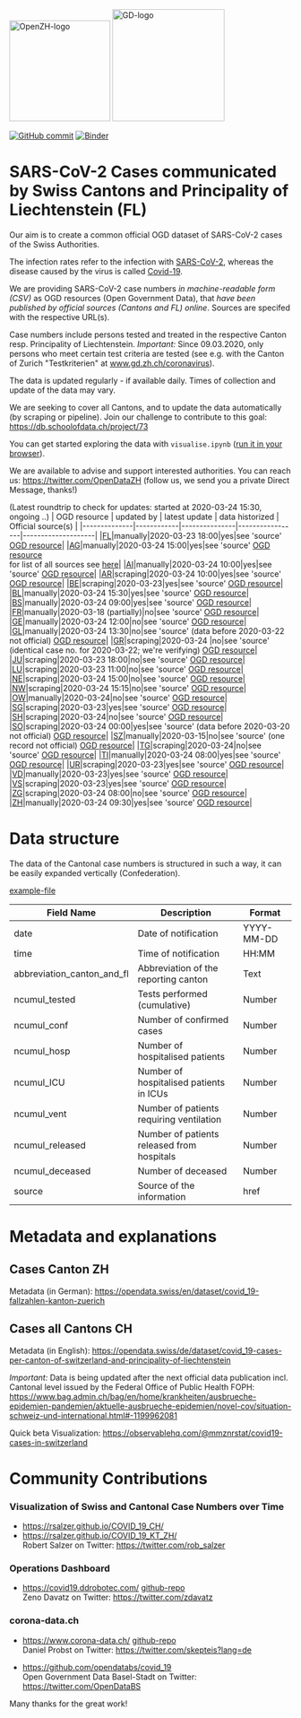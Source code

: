 <img src="https://github.com/openZH/covid_19/blob/master/statistisches_amt_kt_zh.png" alt="OpenZH-logo" width="180"/>
<img src="https://github.com/openZH/covid_19/blob/master/gd.png" alt="GD-logo" width="200"/>

[![GitHub commit](https://img.shields.io/github/last-commit/openZH/covid_19)](https://github.com/openZH/covid_19/commits/master)
[![Binder](https://mybinder.org/badge_logo.svg)](https://mybinder.org/v2/gh/openZH/covid_19/master?filepath=visualise.ipynb)

# SARS-CoV-2 Cases communicated by Swiss Cantons and Principality of Liechtenstein (FL)

Our aim is to create a common official OGD dataset of SARS-CoV-2 cases of the Swiss Authorities.

The infection rates refer to the infection with
[SARS-CoV-2](https://en.wikipedia.org/wiki/Severe_acute_respiratory_syndrome_coronavirus_2),
whereas the disease caused by the virus is called [Covid-19](https://en.wikipedia.org/wiki/Coronavirus_disease_2019).

We are providing SARS-CoV-2 case numbers *in machine-readable form (CSV)* as OGD resources (Open Government Data), that *have been published  by official sources (Cantons and FL) online*. Sources are specifed with the respective URL(s).

Case numbers include persons tested and treated in the respective Canton resp. Principality of Liechtenstein. *Important:* Since 09.03.2020, only persons who meet certain test criteria are tested (see e.g. with the Canton of Zurich "Testkriterien" at www.gd.zh.ch/coronavirus).

The data is updated regularly - if available daily. Times of collection and update of the data may vary.

We are seeking to cover all Cantons, and to update the data automatically (by scraping or pipeline). Join our challenge to contribute to this goal: https://db.schoolofdata.ch/project/73

You can get started exploring the data with `visualise.ipynb` ([run it in your browser](https://mybinder.org/v2/gh/openZH/covid_19/master?filepath=visualise.ipynb)).

We are available to advise and support interested authorities. You can reach us: https://twitter.com/OpenDataZH (follow us, we send you a private Direct Message, thanks!)

(Latest roundtrip to check for updates: started at 2020-03-24 15:30, ongoing ..)
| OGD resource | updated by | latest update | data historized | Official source(s) |
|--------------|------------|---------------|-----------------|--------------------|
|[FL](https://github.com/openZH/covid_19/blob/master/fallzahlen_kanton_total_csv/COVID19_Fallzahlen_FL_total.csv)|manually|2020-03-23 18:00|yes|see 'source' [OGD resource](https://github.com/openZH/covid_19/blob/master/fallzahlen_kanton_total_csv/COVID19_Fallzahlen_FL_total.csv)|
|[AG](https://github.com/openZH/covid_19/blob/master/fallzahlen_kanton_total_csv/COVID19_Fallzahlen_Kanton_AG_total.csv)|manually|2020-03-24 15:00|yes|see 'source' [OGD resource](https://github.com/openZH/covid_19/blob/master/fallzahlen_kanton_total_csv/COVID19_Fallzahlen_Kanton_AG_total.csv) <br>for list of all sources see [here](https://www.ag.ch/de/themen_1/coronavirus_2/lagebulletins/lagebulletins_1.jsp)|
|[AI](https://github.com/openZH/covid_19/blob/master/fallzahlen_kanton_total_csv/COVID19_Fallzahlen_Kanton_AI_total.csv)|manually|2020-03-24 	10:00|yes|see 'source' [OGD resource](https://github.com/openZH/covid_19/blob/master/fallzahlen_kanton_total_csv/COVID19_Fallzahlen_Kanton_AI_total.csv)|
|[AR](https://github.com/openZH/covid_19/blob/master/fallzahlen_kanton_total_csv/COVID19_Fallzahlen_Kanton_AR_total.csv)|scraping|2020-03-24 10:00|yes|see 'source' [OGD resource](https://github.com/openZH/covid_19/blob/master/fallzahlen_kanton_total_csv/COVID19_Fallzahlen_Kanton_AR_total.csv)|
|[BE](https://github.com/openZH/covid_19/blob/master/fallzahlen_kanton_total_csv/COVID19_Fallzahlen_Kanton_BE_total.csv)|scraping|2020-03-23|yes|see 'source' [OGD resource](https://github.com/openZH/covid_19/blob/master/fallzahlen_kanton_total_csv/COVID19_Fallzahlen_Kanton_BE_total.csv)|
|[BL](https://github.com/openZH/covid_19/blob/master/fallzahlen_kanton_total_csv/COVID19_Fallzahlen_Kanton_BL_total.csv)|manually|2020-03-24 15:30|yes|see 'source' [OGD resource](https://github.com/openZH/covid_19/blob/master/fallzahlen_kanton_total_csv/COVID19_Fallzahlen_Kanton_BL_total.csv)|
|[BS](https://github.com/openZH/covid_19/blob/master/fallzahlen_kanton_total_csv/COVID19_Fallzahlen_Kanton_BS_total.csv)|manually|2020-03-24 09:00|yes|see 'source' [OGD resource](https://github.com/openZH/covid_19/blob/master/fallzahlen_kanton_total_csv/COVID19_Fallzahlen_Kanton_BS_total.csv)|
|[FR](https://github.com/openZH/covid_19/blob/master/fallzahlen_kanton_total_csv/COVID19_Fallzahlen_Kanton_FR_total.csv)|manually|2020-03-18 (partially)|no|see 'source' [OGD resource](https://github.com/openZH/covid_19/blob/master/fallzahlen_kanton_total_csv/COVID19_Fallzahlen_Kanton_FR_total.csv)|
|[GE](https://github.com/openZH/covid_19/blob/master/fallzahlen_kanton_total_csv/COVID19_Fallzahlen_Kanton_GE_total.csv)|manually|2020-03-24 12:00|no|see 'source' [OGD resource](https://github.com/openZH/covid_19/blob/master/fallzahlen_kanton_total_csv/COVID19_Fallzahlen_Kanton_GE_total.csv)|
|[GL](https://github.com/openZH/covid_19/blob/master/fallzahlen_kanton_total_csv/COVID19_Fallzahlen_Kanton_GL_total.csv)|manually|2020-03-24 13:30|no|see 'source' (data before 2020-03-22 not official) [OGD resource](https://github.com/openZH/covid_19/blob/master/fallzahlen_kanton_total_csv/COVID19_Fallzahlen_Kanton_GL_total.csv)|
|[GR](https://github.com/openZH/covid_19/blob/master/fallzahlen_kanton_total_csv/COVID19_Fallzahlen_Kanton_GR_total.csv)|scraping|2020-03-24 |no|see 'source' (identical case no. for 2020-03-22; we're verifying) [OGD resource](https://github.com/openZH/covid_19/blob/master/fallzahlen_kanton_total_csv/COVID19_Fallzahlen_Kanton_GR_total.csv)|
|[JU](https://github.com/openZH/covid_19/blob/master/fallzahlen_kanton_total_csv/COVID19_Fallzahlen_Kanton_JU_total.csv)|scraping|2020-03-23 18:00|no|see 'source' [OGD resource](https://github.com/openZH/covid_19/blob/master/fallzahlen_kanton_total_csv/COVID19_Fallzahlen_Kanton_JU_total.csv)|
|[LU](https://github.com/openZH/covid_19/blob/master/fallzahlen_kanton_total_csv/COVID19_Fallzahlen_Kanton_LU_total.csv)|scraping|2020-03-23 11:00|no|see 'source' [OGD resource](https://github.com/openZH/covid_19/blob/master/fallzahlen_kanton_total_csv/COVID19_Fallzahlen_Kanton_LU_total.csv)|
|[NE](https://github.com/openZH/covid_19/blob/master/fallzahlen_kanton_total_csv/COVID19_Fallzahlen_Kanton_NE_total.csv)|scraping|2020-03-24 15:00|no|see 'source' [OGD resource](https://github.com/openZH/covid_19/blob/master/fallzahlen_kanton_total_csv/COVID19_Fallzahlen_Kanton_NE_total.csv)|
|[NW](https://github.com/openZH/covid_19/blob/master/fallzahlen_kanton_total_csv/COVID19_Fallzahlen_Kanton_NW_total.csv)|scraping|2020-03-24 15:15|no|see 'source' [OGD resource](https://github.com/openZH/covid_19/blob/master/fallzahlen_kanton_total_csv/COVID19_Fallzahlen_Kanton_NW_total.csv)|
|[OW](https://github.com/openZH/covid_19/blob/master/fallzahlen_kanton_total_csv/COVID19_Fallzahlen_Kanton_OW_total.csv)|manually|2020-03-24|no|see 'source' [OGD resource](https://github.com/openZH/covid_19/blob/master/fallzahlen_kanton_total_csv/COVID19_Fallzahlen_Kanton_OW_total.csv)|
|[SG](https://github.com/openZH/covid_19/blob/master/fallzahlen_kanton_total_csv/COVID19_Fallzahlen_Kanton_SG_total.csv)|scraping|2020-03-23|yes|see 'source' [OGD resource](https://github.com/openZH/covid_19/blob/master/fallzahlen_kanton_total_csv/COVID19_Fallzahlen_Kanton_SG_total.csv)|
|[SH](https://github.com/openZH/covid_19/blob/master/fallzahlen_kanton_total_csv/COVID19_Fallzahlen_Kanton_SH_total.csv)|scraping|2020-03-24|no|see 'source' [OGD resource](https://github.com/openZH/covid_19/blob/master/fallzahlen_kanton_total_csv/COVID19_Fallzahlen_Kanton_SH_total.csv)|
|[SO](https://github.com/openZH/covid_19/blob/master/fallzahlen_kanton_total_csv/COVID19_Fallzahlen_Kanton_SO_total.csv)|scraping|2020-03-24 00:00|yes|see 'source' (data before 2020-03-20 not official) [OGD resource](https://github.com/openZH/covid_19/blob/master/fallzahlen_kanton_total_csv/COVID19_Fallzahlen_Kanton_SO_total.csv)|
|[SZ](https://github.com/openZH/covid_19/blob/master/fallzahlen_kanton_total_csv/COVID19_Fallzahlen_Kanton_SZ_total.csv)|manually|2020-03-15|no|see 'source' (one record not official) [OGD resource](https://github.com/openZH/covid_19/blob/master/fallzahlen_kanton_total_csv/COVID19_Fallzahlen_Kanton_SZ_total.csv)|
|[TG](https://github.com/openZH/covid_19/blob/master/fallzahlen_kanton_total_csv/COVID19_Fallzahlen_Kanton_TG_total.csv)|scraping|2020-03-24|no|see 'source' [OGD resource](https://github.com/openZH/covid_19/blob/master/fallzahlen_kanton_total_csv/COVID19_Fallzahlen_Kanton_TG_total.csv)|
|[TI](https://github.com/openZH/covid_19/blob/master/fallzahlen_kanton_total_csv/COVID19_Fallzahlen_Kanton_TI_total.csv)|manually|2020-03-24 08:00|yes|see 'source' [OGD resource](https://github.com/openZH/covid_19/blob/master/fallzahlen_kanton_total_csv/COVID19_Fallzahlen_Kanton_TI_total.csv)|
|[UR](https://github.com/openZH/covid_19/blob/master/fallzahlen_kanton_total_csv/COVID19_Fallzahlen_Kanton_UR_total.csv)|scraping|2020-03-23|yes|see 'source' [OGD resource](https://github.com/openZH/covid_19/blob/master/fallzahlen_kanton_total_csv/COVID19_Fallzahlen_Kanton_UR_total.csv)|
|[VD](https://github.com/openZH/covid_19/blob/master/fallzahlen_kanton_total_csv/COVID19_Fallzahlen_Kanton_VD_total.csv)|manually|2020-03-23|yes|see 'source' [OGD resource](https://github.com/openZH/covid_19/blob/master/fallzahlen_kanton_total_csv/COVID19_Fallzahlen_Kanton_VD_total.csv)|
|[VS](https://github.com/openZH/covid_19/blob/master/fallzahlen_kanton_total_csv/COVID19_Fallzahlen_Kanton_VS_total.csv)|scraping|2020-03-23|yes|see 'source' [OGD resource](https://github.com/openZH/covid_19/blob/master/fallzahlen_kanton_total_csv/COVID19_Fallzahlen_Kanton_VS_total.csv)|
|[ZG](https://github.com/openZH/covid_19/blob/master/fallzahlen_kanton_total_csv/COVID19_Fallzahlen_Kanton_ZG_total.csv)|scraping|2020-03-24 	08:00|no|see 'source' [OGD resource](https://github.com/openZH/covid_19/blob/master/fallzahlen_kanton_total_csv/COVID19_Fallzahlen_Kanton_ZG_total.csv)|
|[ZH](https://github.com/openZH/covid_19/blob/master/fallzahlen_kanton_total_csv/COVID19_Fallzahlen_Kanton_ZH_total.csv)|manually|2020-03-24 09:30|yes|see 'source' [OGD resource](https://github.com/openZH/covid_19/blob/master/fallzahlen_kanton_total_csv/COVID19_Fallzahlen_Kanton_ZH_total.csv)|


# Data structure
The data of the Cantonal case numbers is structured in such a way, it can be easily expanded vertically (Confederation).

[example-file](https://github.com/openZH/covid_19/blob/master/COVID19_Fallzahlen_Beispiel.csv)

| Field Name          | Description                                | Format     |
|---------------------|--------------------------------------------|------------|
| date               | Date of notification                       | YYYY-MM-DD |
| time                | Time of notification                       | HH:MM      |
| abbreviation_canton_and_fl | Abbreviation of the reporting canton       | Text       |
| ncumul_tested      | Tests performed (cumulative)               | Number     |
| ncumul_conf         | Number of confirmed cases                  | Number     |
| ncumul_hosp         | Number of hospitalised patients            | Number     |
| ncumul_ICU          | Number of hospitalised patients in ICUs    | Number     |
| ncumul_vent         | Number of patients requiring ventilation   | Number     |
| ncumul_released     | Number of patients released from hospitals | Number     |
| ncumul_deceased     | Number of deceased                         | Number     |
| source              | Source of the information                  | href       |


# Metadata and explanations
## Cases Canton ZH
Metadata (in German): https://opendata.swiss/en/dataset/covid_19-fallzahlen-kanton-zuerich

## Cases all Cantons CH
Metadata (in English): https://opendata.swiss/de/dataset/covid_19-cases-per-canton-of-switzerland-and-principality-of-liechtenstein

*Important:* Data is being updated after the next official data publication incl. Cantonal level issued by the Federal Office of Public Health FOPH: https://www.bag.admin.ch/bag/en/home/krankheiten/ausbrueche-epidemien-pandemien/aktuelle-ausbrueche-epidemien/novel-cov/situation-schweiz-und-international.html#-1199962081

Quick beta Visualization: https://observablehq.com/@mmznrstat/covid19-cases-in-switzerland


# Community Contributions
### Visualization of Swiss and Cantonal Case Numbers over Time
- https://rsalzer.github.io/COVID_19_CH/
- https://rsalzer.github.io/COVID_19_KT_ZH/ 
<br>Robert Salzer on Twitter: https://twitter.com/rob_salzer

### Operations Dashboard
- https://covid19.ddrobotec.com/ 
[github-repo](https://github.com/zdavatz/covid19_ch) 
<br>Zeno Davatz on Twitter: https://twitter.com/zdavatz

### corona-data.ch
- https://www.corona-data.ch/ 
[github-repo](https://github.com/daenuprobst/covid19-cases-switzerland) 
<br>Daniel Probst on Twitter: https://twitter.com/skepteis?lang=de

- https://github.com/opendatabs/covid_19 <br>Open Government Data Basel-Stadt on Twitter: https://twitter.com/OpenDataBS

Many thanks for the great work!
